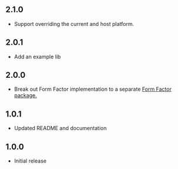 ## 2.1.0

* Support overriding the current and host platform.

## 2.0.1

* Add an example lib

## 2.0.0

* Break out Form Factor implementation to a separate [Form Factor package.](https://pub.dev/packages/form_factor_builder)

## 1.0.1

* Updated README and documentation

## 1.0.0

* Initial release
